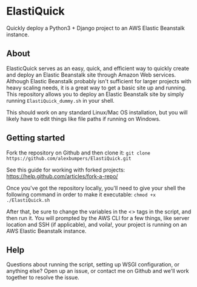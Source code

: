 # ElastiQuick
Quickly deploy a Python3 + Django project to an AWS Elastic Beanstalk instance.

## About
ElasticQuick serves as an easy, quick, and efficient way to quickly create and
deploy an Elastic Beanstalk site through Amazon Web services. Although Elastic
Beanstalk probably isn't sufficient for larger projects with heavy scaling needs,
it is a great way to get a basic site up and running. This repository allows
you to deploy an Elastic Beanstalk site by simply running `ElastiQuick_dummy.sh`
in your shell.

This should work on any standard Linux/Mac OS installation, but
you will likely have to edit things like file paths if running on Windows.

## Getting started
Fork the repository on Github and then clone it:
`git clone https://github.com/alexbumpers/ElastiQuick.git`

See this guide for working with forked projects: https://help.github.com/articles/fork-a-repo/

Once you've got the repository locally, you'll need to give your shell the
following command in order to make it executable:
`chmod +x ./ElastiQuick.sh`

After that, be sure to change the variables in the <> tags in the script,
and then run it. You will prompted by the AWS CLI for a few things, like
server location and SSH (if applicable), and voila!, your project is running
on an AWS Elastic Beanstalk instance.

## Help
Questions about running the script, setting up WSGI configuration, or anything
else? Open up an issue, or contact me on Github and we'll work together to
resolve the issue.
